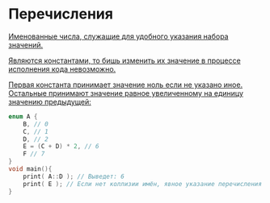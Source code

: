 # Перечисления

<a href="https://www.angelcode.com/angelscript/sdk/docs/manual/doc_global_enums.html" />

Именованные числа, служащие для удобного указания набора значений.

Являются константами, то бишь изменить их значение в процессе исполнения кода невозможно.

Первая константа принимает значение ноль если не указано иное. Остальные принимают значение равное увеличенному на
единицу значению предыдущей:

```C++
enum A {
    B, // 0
    C, // 1
    D, // 2
    E = (C + D) * 2, // 6
    F // 7
}
void main(){
    print( A::D ); // Выведет: 6
    print( E ); // Если нет коллизии имён, явное указание перечисления можно опустить
}
```
